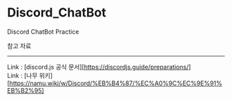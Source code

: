 # Discord_ChatBot
Discord ChatBot Practice

참고 자료
* * *
Link : [discord.js 공식 문서][https://discordjs.guide/preparations/]   
Link : [나무 위키][https://namu.wiki/w/Discord/%EB%B4%87/%EC%A0%9C%EC%9E%91%EB%B2%95]